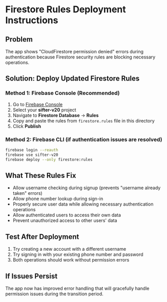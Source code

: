 # Firestore Rules Deployment Instructions

## Problem
The app shows "CloudFirestore permission denied" errors during authentication because Firestore security rules are blocking necessary operations.

## Solution: Deploy Updated Firestore Rules

### Method 1: Firebase Console (Recommended)
1. Go to [Firebase Console](https://console.firebase.google.com/)
2. Select your **sifter-v20** project
3. Navigate to **Firestore Database** → **Rules**
4. Copy and paste the rules from `firestore.rules` file in this directory
5. Click **Publish**

### Method 2: Firebase CLI (if authentication issues are resolved)
```bash
firebase login --reauth
firebase use sifter-v20
firebase deploy --only firestore:rules
```

## What These Rules Fix
- Allow username checking during signup (prevents "username already taken" errors)
- Allow phone number lookup during sign-in 
- Properly secure user data while allowing necessary authentication operations
- Allow authenticated users to access their own data
- Prevent unauthorized access to other users' data

## Test After Deployment
1. Try creating a new account with a different username
2. Try signing in with your existing phone number and password
3. Both operations should work without permission errors

## If Issues Persist
The app now has improved error handling that will gracefully handle permission issues during the transition period. 